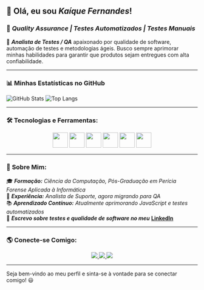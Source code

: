## 👋 Olá, eu sou _Kaíque Fernandes_!
### 🚀 _Quality Assurance | Testes Automatizados | Testes Manuais_

🔹 **_Analista de Testes / QA_** apaixonado por qualidade de software, automação de testes e metodologias ágeis. Busco sempre aprimorar minhas habilidades para garantir que produtos sejam entregues com alta confiabilidade.

---

### 📊 **Minhas Estatísticas no GitHub**
![GitHub Stats](https://github-readme-stats.vercel.app/api?username=seu-usuario&show_icons=true&theme=radical)
![Top Langs](https://github-readme-stats.vercel.app/api/top-langs/?username=seu-usuario&layout=compact&theme=radical)

---

### 🛠️ **Tecnologias e Ferramentas:**

<div align="center">
  <img src="https://cdn.jsdelivr.net/gh/devicons/devicon/icons/javascript/javascript-original.svg" width="40" height="40"/>
  <img src="https://cdn.jsdelivr.net/gh/devicons/devicon/icons/cypress/cypress-original.svg" width="40" height="40"/>
  <img src="https://cdn.jsdelivr.net/gh/devicons/devicon/icons/selenium/selenium-original.svg" width="40" height="40"/>
  <img src="https://cdn.jsdelivr.net/gh/devicons/devicon/icons/postman/postman-original.svg" width="40" height="40"/>
  <img src="https://cdn.jsdelivr.net/gh/devicons/devicon/icons/git/git-original.svg" width="40" height="40"/>
  <img src="https://cdn.jsdelivr.net/gh/devicons/devicon/icons/github/github-original.svg" width="40" height="40"/>
</div>

---

### 🚀 **Sobre Mim:**

🎓 **_Formação:_** _Ciência da Computação, Pós-Graduação em Perícia Forense Aplicada à Informática_  
📌 **_Experiência:_** _Analista de Suporte, agora migrando para QA_  
📚 **_Aprendizado Contínuo:_** _Atualmente aprimorando JavaScript e testes automatizados_  
📝 **_Escrevo sobre testes e qualidade de software no meu_** [**LinkedIn**](https://www.linkedin.com/in/kaiquefernandess)

---

### 🌎 **Conecte-se Comigo**:

<div align="center">
  <a href="https://www.linkedin.com/in/kaique-fernandes" target="_blank">
    <img src="https://img.shields.io/badge/LinkedIn-0077B5?style=for-the-badge&logo=linkedin&logoColor=white">
  </a>
  <a href="mailto:kaique.fernandes@email.com">
    <img src="https://img.shields.io/badge/Gmail-D14836?style=for-the-badge&logo=gmail&logoColor=white">
  </a>
  <a href="https://github.com/seu-usuario">
    <img src="https://img.shields.io/badge/GitHub-181717?style=for-the-badge&logo=github&logoColor=white">
  </a>
</div>

---

Seja bem-vindo ao meu perfil e sinta-se à vontade para se conectar comigo! 😃
